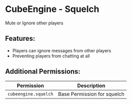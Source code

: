 # CubeEngine - Squelch
Mute or Ignore other players

## Features:
 - Players can ignore messages from other players
 - Preventing players from chatting at all

## Additional Permissions:

| Permission | Description |
| --- | --- |
| `cubeengine.squelch` | Base Permission for squelch |